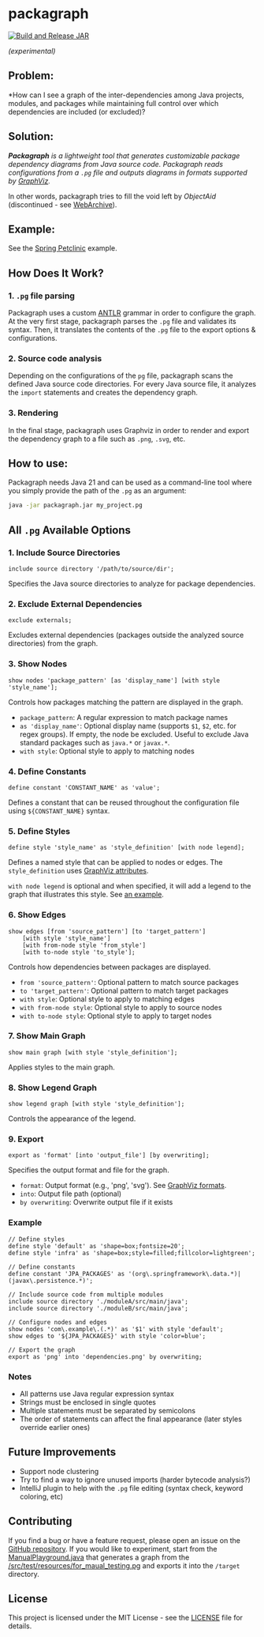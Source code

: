 # packagraph

[![Build and Release JAR](https://github.com/gzougianos/packagraph/actions/workflows/packgraph.yml/badge.svg)](https://github.com/gzougianos/packagraph/actions/workflows/packgraph.yml)

*(experimental)*

## Problem:

*How can I see a graph of the inter-dependencies among Java projects, modules,
and packages while maintaining full control over which dependencies
are included (or excluded)?

## Solution:

*<b>Packagraph</b> is a lightweight tool that generates customizable package dependency
diagrams from Java source code. Packagraph reads configurations from a <code>.pg</code> file
and outputs diagrams in formats supported by [GraphViz](https://graphviz.org/).*

In other words, packagraph tries to fill the void left by *ObjectAid* (discontinued -
see [WebArchive](https://web.archive.org/web/20200418031122/http://www.objectaid.com/home)).

## Example:

See the [Spring Petclinic](examples/spring-petclinic/readme.md) example.

## How Does It Work?

### 1. `.pg` file parsing

Packagraph uses a custom [ANTLR](https://www.antlr.org/) grammar in order to configure the graph.
At the very first stage, packagraph parses the `.pg` file and validates
its syntax. Then, it translates the contents of the `.pg` file
to the export options & configurations.

### 2. Source code analysis

Depending on the configurations of the `pg` file, packagraph scans
the defined Java source code directories. For every Java source file,
it analyzes the `import` statements and creates the dependency graph.

### 3. Rendering

In the final stage, packagraph uses Graphviz in order to render and export
the dependency graph to a file such as `.png`, `.svg`, etc.

## How to use:

Packagraph needs Java 21 and can be used as a command-line tool where you simply provide
the path of the `.pg` as an argument:

```bash
java -jar packagraph.jar my_project.pg
```

## All `.pg` Available Options

### 1. Include Source Directories

```
include source directory '/path/to/source/dir';
```

Specifies the Java source directories to analyze for package dependencies.

### 2. Exclude External Dependencies

```
exclude externals;
```

Excludes external dependencies (packages outside the analyzed source directories) from the graph.

### 3. Show Nodes

```
show nodes 'package_pattern' [as 'display_name'] [with style 'style_name'];
```

Controls how packages matching the pattern are displayed in the graph.

- `package_pattern`: A regular expression to match package names
- `as 'display_name'`: Optional display name (supports `$1`, `$2`, etc. for regex groups).
  If empty, the node be excluded. Useful to exclude Java standard packages such as `java.*` or `javax.*`.
- `with style`: Optional style to apply to matching nodes

### 4. Define Constants

```
define constant 'CONSTANT_NAME' as 'value';
```

Defines a constant that can be reused throughout the configuration file using `${CONSTANT_NAME}` syntax.

### 5. Define Styles

```
define style 'style_name' as 'style_definition' [with node legend];
```

Defines a named style that can be applied to nodes or edges. The `style_definition`
uses [GraphViz attributes](https://graphviz.org/doc/info/attrs.html).

`with node legend` is optional and when specified, it will add a legend to the graph
that illustrates this style. See [an example](./docs/legend.png).

### 6. Show Edges

```
show edges [from 'source_pattern'] [to 'target_pattern'] 
    [with style 'style_name']
    [with from-node style 'from_style']
    [with to-node style 'to_style'];
```

Controls how dependencies between packages are displayed.

- `from 'source_pattern'`: Optional pattern to match source packages
- `to 'target_pattern'`: Optional pattern to match target packages
- `with style`: Optional style to apply to matching edges
- `with from-node style`: Optional style to apply to source nodes
- `with to-node style`: Optional style to apply to target nodes

### 7. Show Main Graph

```
show main graph [with style 'style_definition'];
```

Applies styles to the main graph.

### 8. Show Legend Graph

```
show legend graph [with style 'style_definition'];
```

Controls the appearance of the legend.

### 9. Export

```
export as 'format' [into 'output_file'] [by overwriting];
```

Specifies the output format and file for the graph.

- `format`: Output format (e.g., 'png', 'svg'). See [GraphViz formats](https://graphviz.org/docs/outputs/).
- `into`: Output file path (optional)
- `by overwriting`: Overwrite output file if it exists

### Example

```
// Define styles
define style 'default' as 'shape=box;fontsize=20';
define style 'infra' as 'shape=box;style=filled;fillcolor=lightgreen';

// Define constants
define constant 'JPA_PACKAGES' as '(org\.springframework\.data.*)|(javax\.persistence.*)';

// Include source code from multiple modules
include source directory './moduleA/src/main/java';
include source directory './moduleB/src/main/java';

// Configure nodes and edges
show nodes 'com\.example\.(.*)' as '$1' with style 'default';
show edges to '${JPA_PACKAGES}' with style 'color=blue';

// Export the graph
export as 'png' into 'dependencies.png' by overwriting;
```

### Notes

- All patterns use Java regular expression syntax
- Strings must be enclosed in single quotes
- Multiple statements must be separated by semicolons
- The order of statements can affect the final appearance (later styles override earlier ones)

## Future Improvements

- Support node clustering
- Try to find a way to ignore unused imports (harder bytecode analysis?)
- IntelliJ plugin to help with the `.pg` file editing (syntax check, keyword coloring, etc)

## Contributing

If you find a bug or have a feature request,
please open an issue on the [GitHub repository](https://github.com/gzougianos/packagraph).
If you would like to experiment, start from
the [ManualPlayground.java](./src/test/java/com/github/gzougianos/packagraph/ManualPlayground.java)
that generates a graph from the [/src/test/resources/for_maual_testing.pg](./src/test/resources/for_manual_testing.pg)
and exports it into the `/target` directory.

## License

This project is licensed under the MIT License - see the [LICENSE](LICENSE) file for details.
